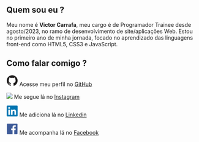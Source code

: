 ## Quem sou eu ?

Meu nome é **Victor Carrafa**, meu cargo é de Programador Trainee desde agosto/2023, no ramo de desenvolvimento de site/aplicações Web. Estou no primeiro ano de minha jornada, focado no aprendizado das linguagens front-end como HTML5, CSS3 e JavaScript.

## Como falar comigo ?
[GitHub]: https://github.com/VictorCarrafa
[Instagram]: https://www.instagram.com/victor.carrafa/
[Linkedin]: https://www.linkedin.com/in/victor-hugo-carrafa-a33ba8188/
[Facebook]: https://www.facebook.com/victor.carrafa

<code><img height="30" src="https://raw.githubusercontent.com/devicons/devicon/master/icons/github/github-original.svg"></code> Acesse meu perfil no [GitHub][GitHub] 

<code><img height="30" src="https://imagepng.org/instagram-icone-icon/instagram-icone-icon-1/"></code> Me segue lá no [Instagram][Instagram] 

<code><img height="30" src="https://raw.githubusercontent.com/devicons/devicon/master/icons/linkedin/linkedin-original.svg"></code> Me adiciona lá no [Linkedin][Linkedin] 

<code><img height="30" src="https://raw.githubusercontent.com/devicons/devicon/master/icons/facebook/facebook-original.svg"></code> Me acompanha lá no [Facebook][Facebook] 
 

